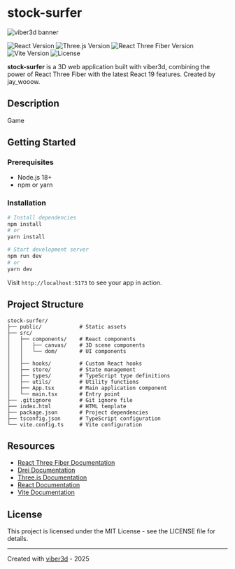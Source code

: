 # stock-surfer

![viber3d banner](/public/images/banner.png)

<p>
  <img src="https://img.shields.io/badge/React-19.0.0-blue?style=flat&colorA=18181B&colorB=28CF8D" alt="React Version">
  <img src="https://img.shields.io/badge/Three.js-0.173.0-green?style=flat&colorA=18181B&colorB=28CF8D" alt="Three.js Version">
  <img src="https://img.shields.io/badge/R3F-9.0.4-orange?style=flat&colorA=18181B&colorB=28CF8D" alt="React Three Fiber Version">
  <img src="https://img.shields.io/badge/Vite-6.2.0-purple?style=flat&colorA=18181B&colorB=28CF8D" alt="Vite Version">
  <img src="https://img.shields.io/badge/License-MIT-yellow?style=flat&colorA=18181B&colorB=28CF8D" alt="License">
</p>

**stock-surfer** is a 3D web application built with viber3d, combining the power of React Three Fiber with the latest React 19 features. Created by jay_wooow.

## Description

Game

## Getting Started

### Prerequisites

- Node.js 18+ 
- npm or yarn

### Installation

```bash
# Install dependencies
npm install
# or
yarn install

# Start development server
npm run dev
# or
yarn dev
```

Visit `http://localhost:5173` to see your app in action.

## Project Structure

```
stock-surfer/
├── public/            # Static assets
├── src/
│   ├── components/    # React components
│   │   ├── canvas/    # 3D scene components
│   │   └── dom/       # UI components
│   │   
│   ├── hooks/         # Custom React hooks
│   ├── store/         # State management
│   ├── types/         # TypeScript type definitions
│   ├── utils/         # Utility functions
│   ├── App.tsx        # Main application component
│   └── main.tsx       # Entry point
├── .gitignore         # Git ignore file
├── index.html         # HTML template
├── package.json       # Project dependencies
├── tsconfig.json      # TypeScript configuration
└── vite.config.ts     # Vite configuration
```

## Resources

- [React Three Fiber Documentation](https://docs.pmnd.rs/react-three-fiber)
- [Drei Documentation](https://github.com/pmndrs/drei)
- [Three.js Documentation](https://threejs.org/docs/)
- [React Documentation](https://react.dev/)
- [Vite Documentation](https://vitejs.dev/guide/)

## License

This project is licensed under the MIT License - see the LICENSE file for details.

---

Created with [viber3d](https://github.com/regenrek/viber3d) - 2025 